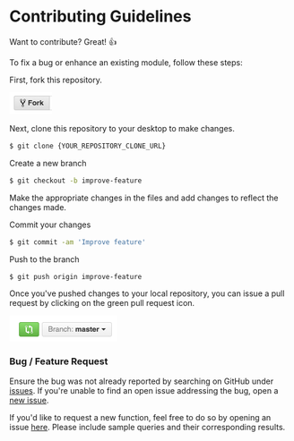 # Contributing Guidelines

Want to contribute? Great! :thumbsup:

To fix a bug or enhance an existing module, follow these steps:

First, fork this repository.

![Fork Icon](img/contribution/fork-icon.png)

Next, clone this repository to your desktop to make changes.

```sh
$ git clone {YOUR_REPOSITORY_CLONE_URL}
```

Create a new branch
```sh
$ git checkout -b improve-feature
```

Make the appropriate changes in the files and add changes to reflect the changes made.

Commit your changes
```sh
$ git commit -am 'Improve feature'
```

Push to the branch
```sh
$ git push origin improve-feature
```

Once you've pushed changes to your local repository, you can issue a pull request by clicking on the green pull request icon.

![Pull Request Icon](img/contribution/pull-request-icon.png)

### Bug / Feature Request

Ensure the bug was not already reported by searching on GitHub under [issues](https://github.com/abdsamadf/ud-fend-feed-reader-testing/issues). If you're unable to find an open issue addressing the bug, open a [new issue][new-issue].

If you'd like to request a new function, feel free to do so by opening an issue [here][new-issue]. Please include sample queries and their corresponding results.

[new-issue]: https://github.com/abdsamadf/ud-fend-feed-reader-testing/issues/new